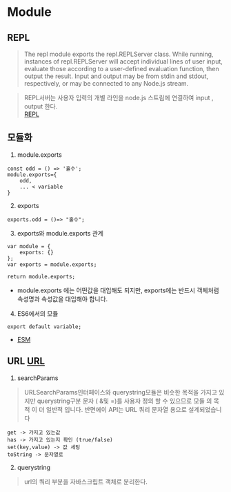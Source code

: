# Module

## REPL
> The repl module exports the repl.REPLServer class. While running, instances of repl.REPLServer will accept individual lines of user input, evaluate those according to a user-defined evaluation function, then output the result. Input and output may be from stdin and stdout, respectively, or may be connected to any Node.js stream.

> REPL서버는 사용자 입력의 개별 라인을 node.js 스트림에 연결하여 input , output 한다.   
[REPL](https://nodejs.org/api/repl.html)  


## 모듈화

1. module.exports
```
const odd = () => '홀수';
module.exports={
    odd,
    ... < variable
}
```

2. exports
```
exports.odd = ()=> "홀수";

```

3. exports와 module.exports 관계
```
var module = {
	exports: {}
};
var exports = module.exports;

return module.exports;
```
* module.exports 에는 어떤값을 대입해도 되지만, exports에는 반드시 객체처럼 속성명과 속성값을 대입해야 합니다.

4. ES6에서의 모듈
```
export default variable;

```
* [ESM](https://nodejs.org/api/esm.html)

## URL [URL](https://nodejs.org/api/url.html)

1. searchParams
> URLSearchParams인터페이스와 querystring모듈은 비슷한 목적을 가지고 있지만 querystring구분 문자 ( &및 =)를 사용자 정의 할 수 있으므로 모듈 의 목적 이 더 일반적 입니다. 반면에이 API는 URL 쿼리 문자열 용으로 설계되었습니다

```
get -> 가지고 있는값
has -> 가지고 있는지 확인 (true/false)
set(key,value) -> 값 세팅
toString -> 문자열로
```

2. querystring
> url의 쿼리 부분을 자바스크립트 객체로 분리한다.
